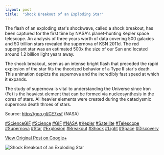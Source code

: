```yaml
---
layout: post
title:  "Shock Breakout of an Exploding Star"
---
```


The flash of an exploding star's shockwave, called a shock breakout, has been
captured for the first time by NASA's planet-hunting Kepler space telescope.
An analysis of three years worth of data covering 500 galaxies and 50 trillion
stars revealed the supernova of KSN 2011d. The red supergiant star was an
estimated 500x the size of our Sun and located around 1.2 billion light years
away.  
  
The shock breakout, seen as an intense bright flash that preceded the rapid
explosion of the star fits the theorized behavior of a Type II star's death.
This animation depicts the supernova and the incredibly fast speed at which it
expands.  
  
The study of supernova is vital to understanding the Universe since Iron (Fe)
is the heaviest element that can be formed via nucleosynthesis in the cores of
stars. All heavier elements were created during the cataclysmic supernova
death throes of stars.  
  
Source: <http://goo.gl/CE7xsf> (NASA)  
  
[#ScienceGIF](https://plus.google.com/s/%23ScienceGIF/posts)
[#Science](https://plus.google.com/s/%23Science/posts)
[#GIF](https://plus.google.com/s/%23GIF/posts)
[#NASA](https://plus.google.com/s/%23NASA/posts)
[#Kepler](https://plus.google.com/s/%23Kepler/posts)
[#Satellite](https://plus.google.com/s/%23Satellite/posts)
[#Telescope](https://plus.google.com/s/%23Telescope/posts)
[#Supernova](https://plus.google.com/s/%23Supernova/posts)
[#Star](https://plus.google.com/s/%23Star/posts)
[#Explosion](https://plus.google.com/s/%23Explosion/posts)
[#Breakout](https://plus.google.com/s/%23Breakout/posts)
[#Shock](https://plus.google.com/s/%23Shock/posts)
[#Light](https://plus.google.com/s/%23Light/posts)
[#Space](https://plus.google.com/s/%23Space/posts)
[#Discovery](https://plus.google.com/s/%23Discovery/posts)

[View Original Post on Google+](https://plus.google.com/+ColinSullender/posts/637Rvn8upkG)

![Shock Breakout of an Exploding Star](/assets/img/2016-03-28-Shock-Breakout-of-an-Exploding-Star.gif)
